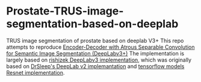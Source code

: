 # Prostate-TRUS-image-segmentation-based-on-deeplab
TRUS image segmentation of prostate based on deeplab V3+
This repo attempts to reproduce [Encoder-Decoder with Atrous Separable Convolution for Semantic Image Segmentation (DeepLabv3+)](https://arxiv.org/abs/1802.02611)
 The implementation is largely based on
 [rishizek DeepLabv3 implementation](https://github.com/rishizek/tensorflow-deeplab-v3-plus),
 which was originally based on
 [DrSleep's DeepLab v2 implemantation](https://github.com/DrSleep/tensorflow-deeplab-resnet)
 and [tensorflow models Resnet implementation](https://github.com/tensorflow/models/tree/master/official/resnet).
